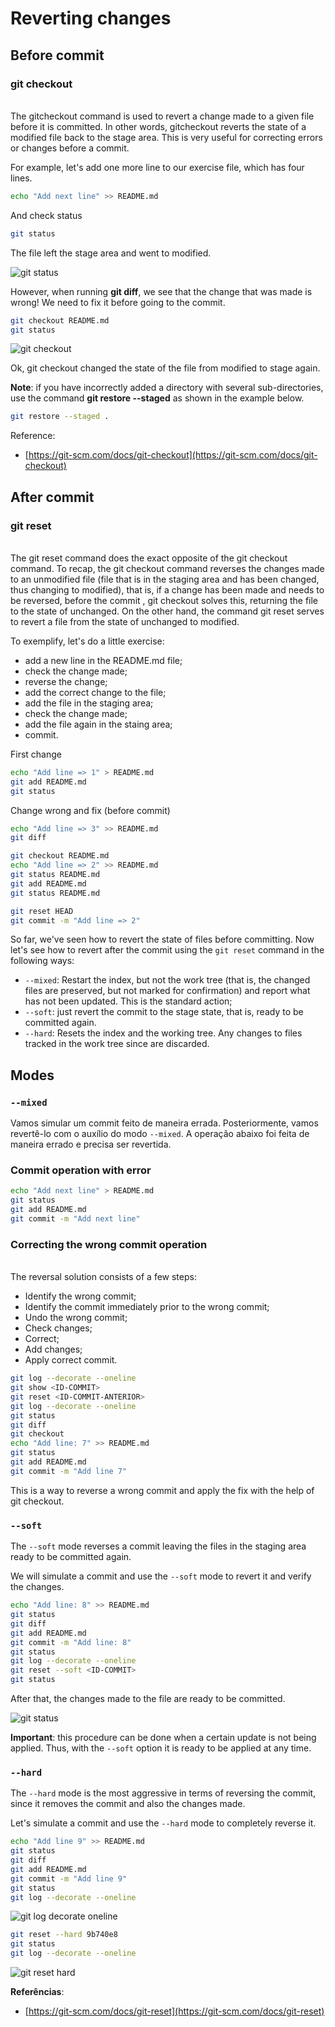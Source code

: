 # Reverting changes

## Before commit

### git checkout
\
The gitcheckout command is used to revert a change made to a given file before it is committed. In other words, gitcheckout reverts the state of a modified file back to the stage area. This is very useful for correcting errors or changes before a commit.

For example, let's add one more line to our exercise file, which has four lines.

```bash
echo "Add next line" >> README.md
```

And check status
```bash
git status
```

The file left the stage area and went to modified.

![git status](img/git_checkout/git_status.png)

However, when running **git diff**, we see that the change that was made is wrong! We need to fix it before going to the commit.

```bash
git checkout README.md
git status
```
![git checkout](img/git_checkout/git_checkout.png)

Ok, git checkout changed the state of the file from modified to stage again.

**Note**: if you have incorrectly added a directory with several sub-directories, use the command **git restore --staged** as shown in the example below.

```bash
git restore --staged .
```

Reference:

- [https://git-scm.com/docs/git-checkout](https://git-scm.com/docs/git-checkout)

## After commit


### git reset
\
The git reset command does the exact opposite of the git checkout command. To recap, the git checkout command reverses the changes made to an unmodified file (file that is in the staging area and has been changed, thus changing to modified), that is, if a change has been made and needs to be reversed, before the commit , git checkout solves this, returning the file to the state of unchanged. On the other hand, the command git reset serves to revert a file from the state of unchanged to modified.

To exemplify, let's do a little exercise:

- add a new line in the README.md file;
- check the change made;
- reverse the change;
- add the correct change to the file;
- add the file in the staging area;
- check the change made;
- add the file again in the staing area;
- commit.

First change
```bash
echo "Add line => 1" > README.md
git add README.md
git status
```

Change wrong and fix (before commit)
```bash
echo "Add line => 3" >> README.md
git diff
```

```bash
git checkout README.md
echo "Add line => 2" >> README.md
git status README.md
git add README.md
git status README.md
```

```bash
git reset HEAD
git commit -m "Add line => 2"
```

So far, we've seen how to revert the state of files before committing. Now let's see how to revert after the commit using the `git reset` command in the following ways:

- `--mixed`: Restart the index, but not the work tree (that is, the changed files are preserved, but not marked for confirmation) and report what has not been updated. This is the standard action;
- `--soft`: just revert the commit to the stage state, that is, ready to be committed again.
- `--hard`: Resets the index and the working tree. Any changes to files tracked in the work tree since <commit> are discarded.

## Modes

### `--mixed`

Vamos simular um commit feito de maneira errada. Posteriormente, vamos revertê-lo com o auxílio do modo `--mixed`.  A operação abaixo foi feita de maneira errado e precisa ser revertida.

### Commit operation with error
```bash
echo "Add next line" > README.md
git status
git add README.md
git commit -m "Add next line"
```

### Correcting the wrong commit operation
\
The reversal solution consists of a few steps:

- Identify the wrong commit;
- Identify the commit immediately prior to the wrong commit;
- Undo the wrong commit;
- Check changes;
- Correct;
- Add changes;
- Apply correct commit.

```bash
git log --decorate --oneline
git show <ID-COMMIT>
git reset <ID-COMMIT-ANTERIOR>
git log --decorate --oneline
git status
git diff
git checkout
echo "Add line: 7" >> README.md
git status
git add README.md
git commit -m "Add line 7"
```

This is a way to reverse a wrong commit and apply the fix with the help of git checkout.

### `--soft`

The `--soft` mode reverses a commit leaving the files in the staging area ready to be committed again.

We will simulate a commit and use the `--soft` mode to revert it and verify the changes.

```bash
echo "Add line: 8" >> README.md
git status
git diff
git add README.md
git commit -m "Add line: 8"
git status
git log --decorate --oneline
git reset --soft <ID-COMMIT>
git status
```

After that, the changes made to the file are ready to be committed.

![git status](img/git_checkout/git_status_again_again.png)


**Important**: this procedure can be done when a certain update is not being applied. Thus, with the `--soft` option it is ready to be applied at any time.

### `--hard`

The `--hard` mode is the most aggressive in terms of reversing the commit, since it removes the commit and also the changes made.

Let's simulate a commit and use the `--hard` mode to completely reverse it.

```bash
echo "Add line 9" >> README.md
git status
git diff
git add README.md
git commit -m "Add line 9"
git status
git log --decorate --oneline
```
![git log decorate oneline](img/git_checkout/git_log_decorate_oneline.png)

```bash
git reset --hard 9b740e8
git status
git log --decorate --oneline
```

![git reset hard](img/git_checkout/git_reset_hard.png)

**Referências**:
- [https://git-scm.com/docs/git-reset](https://git-scm.com/docs/git-reset)